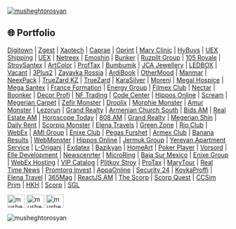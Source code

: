 




<p align="left"> <a href="https://github.com/ryo-ma/github-profile-trophy"><img src="https://github-profile-trophy.vercel.app/?username=musheghtorosyan&theme=matrix&no-frame=true" alt="musheghtorosyan" /></a> </p>



## 🌐 Portfolio

[Digitown](https://digitown.am) | [Zgest](https://zgest.com) | [Xaotech](https://xaotech.io) | [Caprae](https://caprae.am) | [Oprint](https://oprint.am) | [Mary Clinic](https://maryclinic.am) | [HyBuys](https://hybuys.com) | [UEX Shipping](https://uexshipping.com) | [UEX](https://uex.am) | [Netreex](https://netreex.eu) | [Emoshin](https://emoshin.am) | [Bunker](https://bunker.am) | [Ruzplit Group](https://ruzplitgroup.ru) | [105 Royale](https://105royale.com) | [StroySantex](https://stroysantex.ru) | [ArtColor](https://artcolor.am) | [ProfTax](https://proftax.am) | [Bumbumik](https://bumbumik.am) | [JCA Jewellery](https://jcajewellery.com) | [LEDBOX](https://ledbox.am) | [Vacant](https://vacant.am) | [3Plus2](https://3plus2.house) | [Zayavka Rossia](https://zayavka-rossia.ru) | [ArdiBook](https://ardibook.am) | [OtherMood](https://othermood.am) | [Manmar](https://manmar.am) | [NeexPack](https://neexpack.com) | [TrueZard KZ](https://truezard.kz) | [TrueZard](https://truezard.com) | [KaraSilver](https://karasilver.am) | [Moreni](https://moreni.am) | [Megal Hospice](https://megalhospice.com) | [Mega Santex](https://megasantex.ru) | [France Formation](https://franceformation.am) | [Energy Group](https://energygroup.com) | [Filmex Club](https://filmex.club) | [Nectar](http://nectar.am) | [Boonker](https://boonker.am) | [Decor Profi](https://decorprofi.ru) | [NF Trading](https://nftrading.com) | [Code Center](https://codecenter.am) | [Hippos Online](https://hippos.online) | [Scream](https://scream.am) | [Megerian Carpet](https://megeriancarpet.am) | [Zefir Monster](https://zefir.monster) | [Droplix](https://droplix.co) | [Morphie Monster](https://morphie.monster) | [Amur Monster](https://amur.monster) | [Lezorun](https://lezorun.ru) | [Grand Realty](https://grandrealty.am) | [Armenian Church South](http://armenianchurchsouth.ru) | [Bids AM](https://bids.am) | [Real Estate AM](https://real-estate.am) | [Horoscope Today](https://horoscop.today) | [808 AM](https://808.am) | [Grand Realty](https://grandrealty.am) | [Megerian Shin](https://megerianshin.am) | [Daily Rent](https://dailyrent.am) | [Scorpio Monster](https://scorpio.monster) | [Elena Travels](https://elenatravels.com) | [Green Zone](https://greenzone.am) | [Rio Club](https://rioclub.am) | [WebEx](https://webex.am) | [AMI Group](https://amigroup.am) | [Enixe Club](https://enixeclub.com) | [Pegas Furshet](https://pegas-furshet.com) | [Armex Club](https://armex.club) | [Banana Results](https://bananaresults.ru) | [WebMonster](https://webmonster.am) | [Hippos Online](https://hippos.online) | [Jermuk Group](https://jermukgroup.am) | [Yerevan Apartment Service](https://yerevanapartmentservece.am) | [L-Origani](https://l-origani.com) | [Exdatex](https://exdatex.com) | [Bazikyan](https://bazikyan.net) | [HomeArt](https://homeart.am) | [Poker Player](https://pokerplayer.am) | [Vorsord](https://vorsord.net) | [Elle Development](https://elledevelopment.com) | [Newscenrter](https://newscenrter.am) | [MicroRing](https://microring.am) | [Baja Sur Mexico](https://bajasurmexico.com) | [Enixe Group](https://enixegroup.com) | [WebEx Hosting](https://webex-hosting.com) | [VIP Catalog](https://vipcatalog.am) | [Plitkov Stroy](https://plitkovstroy.ru) | [ProTax](https://protax.am) | [MaryTour](https://marytour.am) | [Real Time News](https://realtimenews.club) | [Promtorg Invest](https://promtorginvest.ru) | [AppaOnline](https://appaonline.am) | [Security 24](https://security24.pro) | [KovkaProffi](https://kovkaproffi.ru) | [Elena Travel](https://elenatravel.am) | [365Mag](https://365mag.ru) | [ReactJS AM](https://reactjs.am) | [The Scorp](https://thescorp.io) | [Scorp Quest](https://scorp.quest) | [CCSim Prim](https://ccsimprim.com) | [HKH](https://hkh.am) | [Scorp](https://scorp.am) | [SGL](https://sgl.am)

<p align="left">
<a href="https://linkedin.com/in/musheghtorosyan" target="blank"><img align="center" src="https://raw.githubusercontent.com/rahuldkjain/github-profile-readme-generator/master/src/images/icons/Social/linked-in-alt.svg" alt="musheghtorosyan" height="30" width="40" /></a>
<a href="https://fb.com/musheghtorosyan" target="blank"><img align="center" src="https://raw.githubusercontent.com/rahuldkjain/github-profile-readme-generator/master/src/images/icons/Social/facebook.svg" alt="musheghtorosyan" height="30" width="40" /></a>
<a href="https://instagram.com/musheghtorosyan" target="blank"><img align="center" src="https://raw.githubusercontent.com/rahuldkjain/github-profile-readme-generator/master/src/images/icons/Social/instagram.svg" alt="musheghtorosyan" height="30" width="40" /></a>
</p>
<p align="left"> <img src="https://komarev.com/ghpvc/?username=musheghtorosyan&label=Profile%20views&color=0e75b6&style=flat" alt="musheghtorosyan" /> </p>
<!-- <p align="center"><img src="https://github-readme-streak-stats.herokuapp.com/?user=musheghtorosyan" alt="musheghtorosyan" /></p> -->
<!-- <p align="left"> <a href="https://twitter.com/" target="blank"><img src="https://img.shields.io/twitter/follow/?logo=twitter&style=for-the-badge" alt="" /></a> </p> -->
<!--<p><img align="center" src="https://github-readme-stats.vercel.app/api?username=musheghtorosyan&show_icons=true&locale=en&random=1" alt="musheghtorosyan" /></p>-->
<!--<p><img align="center" src="https://github-readme-stats.vercel.app/api/top-langs?username=musheghtorosyan&show_icons=true&locale=en&layout=compact&random=1" alt="musheghtorosyan" /></p>-->
